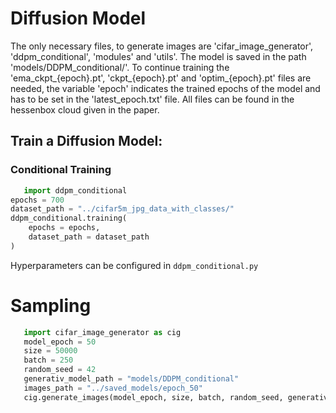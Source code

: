 # Diffusion Model
The only necessary files, to generate images are 'cifar_image_generator', 'ddpm_conditional', 'modules' and 'utils'. The model is saved in the path 'models/DDPM_conditional/'. To continue training the 'ema_ckpt_{epoch}.pt', 'ckpt_{epoch}.pt' and 'optim_{epoch}.pt' files are needed, the variable 'epoch' indicates the trained epochs of the model and has to be set in the 'latest_epoch.txt' file. All files can be found in the hessenbox cloud given in the paper.

## Train a Diffusion Model:
### Conditional Training

```python
   import ddpm_conditional
epochs = 700
dataset_path = "../cifar5m_jpg_data_with_classes/"
ddpm_conditional.training(
    epochs = epochs, 
    dataset_path = dataset_path
)
```

Hyperparameters can be configured in ```ddpm_conditional.py```

# Sampling
```python
   import cifar_image_generator as cig
   model_epoch = 50
   size = 50000
   batch = 250
   random_seed = 42
   generativ_model_path = "models/DDPM_conditional"
   images_path = "../saved_models/epoch_50"
   cig.generate_images(model_epoch, size, batch, random_seed, generativ_model_path, images_path)
```

